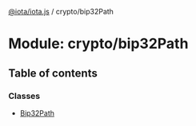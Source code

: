 [@iota/iota.js](../README.md) / crypto/bip32Path

# Module: crypto/bip32Path

## Table of contents

### Classes

- [Bip32Path](../classes/crypto_bip32Path.Bip32Path.md)
